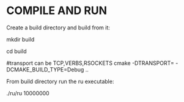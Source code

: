 # COMPILE AND RUN #

Create a build directory and build from it:

mkdir build

cd build

#transport can be TCP,VERBS,RSOCKETS
cmake -DTRANSPORT=<trasport> -DCMAKE_BUILD_TYPE=Debug ..

From build directory run the ru executable:

./ru/ru 10000000

